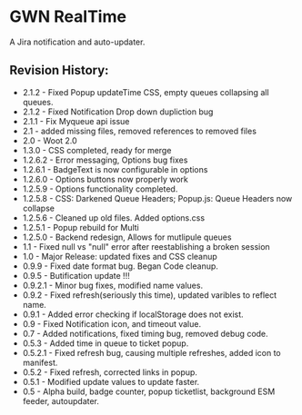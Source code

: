 GWN RealTime
============
A Jira notification and auto-updater.


Revision History:
-----------------

* 2.1.2 - Fixed Popup updateTime CSS, empty queues collapsing all queues.
* 2.1.2 - Fixed Notification Drop down dupliction bug
* 2.1.1 - Fix Myqueue api issue
* 2.1 - added missing files, removed references to removed files
* 2.0 - Woot 2.0
* 1.3.0 - CSS completed, ready for merge
* 1.2.6.2 - Error messaging, Options bug fixes
* 1.2.6.1 - BadgeText is now configurable in options
* 1.2.6.0 - Options buttons now properly work
* 1.2.5.9 - Options functionality completed.
* 1.2.5.8 - CSS: Darkened Queue Headers; Popup.js: Queue Headers now collapse
* 1.2.5.6 - Cleaned up old files. Added options.css
* 1.2.5.1 - Popup rebuild for Multi
* 1.2.5.0 - Backend redesign, Allows for mutlipule queues
* 1.1     - Fixed null vs "null" error after reestablishing a broken session
* 1.0     - Major Release: updated fixes and CSS cleanup
* 0.9.9   - Fixed date format bug. Began Code cleanup.
* 0.9.5   - Butification update !!! 
* 0.9.2.1 - Minor bug fixes, modified name values.
* 0.9.2   - Fixed refresh(seriously this time), updated varibles to reflect name.
* 0.9.1   - Added error checking if localStorage does not exist.
* 0.9     - Fixed Notification icon, and timeout value. 
* 0.7     - Added notifications, fixed timing bug, removed debug code.
* 0.5.3   - Added time in queue to ticket popup.
* 0.5.2.1 - Fixed refresh bug, causing multiple refreshes, added icon to manifest.
* 0.5.2   - Fixed refresh, corrected links in popup.
* 0.5.1   - Modified update values to update faster.
* 0.5     - Alpha build, badge counter, popup ticketlist, background ESM feeder, autoupdater.

